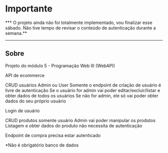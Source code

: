 # Importante

*** O projeto ainda não foi totalmente implementado, vou finalizar esse sábado. Não tive tempo de revisar o conteúdo de autenticação durante a semana.**

-----

## Sobre


Projeto do módulo 5 - Programação Web III (WebAPI)

API de ecommerce

CRUD usuários
Admin ou User
Somente o endpoint de criação de usuário é livre de autenticação
Se o usuário for admin vai poder editar/excluir/listar e obter dados de todos os usuários
Se não for admin, ele só vai poder obter dados do seu próprio usuário

Login de usuário

CRUD produtos
somente usuário Admin vai poder manipular os produtos
Listagem e obter dados do produto não necessita de autenticação

Endpoint de compra
precisa estar autenticado

*Não é obrigatório banco de dados 